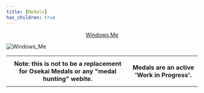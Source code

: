 ```yaml
---
title: [Medals]
has_children: true
---
```

<t><center>[Windows Me](https://osu.ppy.sh/users/28893698)</center>
<link rel="stylesheet" href="../profile.css"></t>

![Windows_Me](https://a.ppy.sh/28893698_q.jpeg#author "Windows_Me")

<table>
<tbody><tr>
<th>
Note: this is not to be a replacement for Osekai Medals or any "medal hunting" webite.</th><th>

Medals are an active 'Work in Progress'.